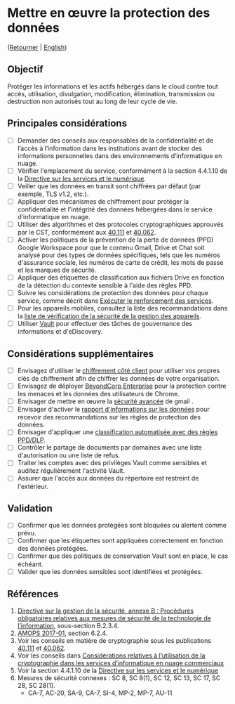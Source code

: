 # Mettre en œuvre la protection des données
([Retourner](/README.md#mesures-de-sécurité-dinformatique-en-nuage-du-gc-pour-google-workspace) | [English](/EN/05_Implement_Data_Protection.md))

## Objectif

Protéger les informations et les actifs hébergés dans le cloud contre tout accès, utilisation, divulgation, modification, élimination, transmission ou destruction non autorisés tout au long de leur cycle de vie.

## Principales considérations

* [ ] Demander des conseils aux responsables de la confidentialité et de l’accès à l’information dans les institutions avant de stocker des informations personnelles dans des environnements d’informatique en nuage.
* [ ] Vérifier l'emplacement du service, conformément à la section 4.4.1.10 de la [Directive sur les services et le numérique](https://www.tbs-sct.canada.ca/pol/doc-fra.aspx?id=32601).
* [ ] Veiller que les données en transit sont chiffrées par défaut (par exemple, TLS v1.2, etc.).
* [ ] Appliquer des mécanismes de chiffrement pour protéger la confidentialité et l'intégrité des données hébergées dans le service d’informatique en nuage.
* [ ] Utiliser des algorithmes et des protocoles cryptographiques approuvés par le CST, conformément aux [40.111](https://cyber.gc.ca/fr/orientation/algorithmes-cryptographiques-pour-linformation-non-classifie-protege-et-protege-b) et [40.062](https://www.cse-cst.gc.ca/fr/system/files/pdf_documents/itsp.40.062-fra.pdf).
* [ ] Activer les politiques de la prévention de la perte de données (PPD) Google Workspace pour que le contenu Gmail, Drive et Chat soit analysé pour des types de données spécifiques, tels que les numéros d'assurance sociale, les numéros de carte de crédit, les mots de passe et les marques de sécurité.
* [ ] Appliquer des étiquettes de classification aux fichiers Drive en fonction de la détection du contexte sensible à l'aide des règles PPD.
* [ ] Suivre les considérations de protection des données pour chaque service, comme décrit dans [Exécuter le renforcement des services](06_Exécuter-le-renforcement-des-services.md).
* [ ] Pour les appareils mobiles, consultez la liste des recommandations dans la [liste de vérification de la sécurité de la gestion des appareils](https://support.google.com/a/answer/7422256?hl=fr).
* [ ] Utiliser [Vault](https://support.google.com/a/answer/2462365?hl=fr) pour effectuer des tâches de gouvernance des informations et d'eDiscovery.

## Considérations supplémentaires

* [ ] Envisagez d'utiliser le [chiffrement côté client](https://support.google.com/a/answer/10741897?hl=fr) pour utiliser vos propres clés de chiffrement afin de chiffrer les données de votre organisation.
* [ ] Envisagez de déployer [BeyondCorp Enterprise](https://https://support.google.com/a/answer/10104463?hl=fr) pour la protection contre les menaces et les données des utilisateurs de Chrome.
* [ ] Envisager de mettre en œuvre la [sécurité avancée](https://support.google.com/a/topic/2683828?hl=fr&ref_topic=2683865) de gmail .
* [ ] Envisager d'activer le [rapport d'informations sur les données](https://support.google.com/a/answer/10324934?hl=fr&ref_topic=9646660) pour recevoir des recommandations sur les règles de protection des données.
* [ ] Envisager d'appliquer une [classification automatisée avec des règles PPD/DLP](https://support.google.com/a/answer/9843931?hl=fr&ref_topic=9646660).
* [ ] Contrôler le partage de documents par domaines avec une liste d'autorisation ou une liste de refus.
* [ ] Traiter les comptes avec des privilèges Vault comme sensibles et auditez régulièrement l'activité Vault.
* [ ] Assurer que l'accès aux données du répertoire est restreint de l'extérieur.

## Validation

* [ ] Confirmer que les données protégées sont bloquées ou alertent comme prévu.
* [ ] Confirmer que les étiquettes sont appliquées correctement en fonction des données protégées.
* [ ] Confirmer que des politiques de conservation Vault sont en place, le cas échéant.
* [ ] Valider que les données sensibles sont identifiées et protégées.

## Références

1. [Directive sur la gestion de la sécurité, annexe B : Procédures obligatoires relatives aux mesures de sécurité de la technologie de l’information](https://www.tbs-sct.canada.ca/pol/doc-fra.aspx?id=32611), sous-section B.2.3.4.
2. [AMOPS 2017-01](https://www.canada.ca/en/treasury-board-secretariat/services/access-information-privacy/security-identity-management/direction-secure-use-commercial-cloud-services-spin.html), section 6.2.4.
3. Voir les conseils en matière de cryptographie sous les publications [40.111](https://cyber.gc.ca/fr/orientation/algorithmes-cryptographiques-pour-linformation-non-classifie-protege-et-protege-b) et [40.062](https://www.cse-cst.gc.ca/en/system/files/pdf_documents/itsp.40.062-eng.pdf).
4. Voir les conseils dans [Considérations relatives à l’utilisation de la cryptographie dans les services d’informatique en nuage commerciaux](https://www.canada.ca/fr/gouvernement/systeme/gouvernement-numerique/technologiques-modernes-nouveaux/services-informatique-nuage/consideration-utilisation-de-la-crrptographie-dans-les-services-informatique-en-nauge.html)
5. Voir la section 4.4.1.10 de la [Directive sur les services et le numérique](https://www.tbs-sct.gc.ca/pol/doc-fra.aspx?id=32601)
6. Mesures de sécurité connexes : SC 8, SC 8(1), SC 12, SC 13, SC 17, SC 28, SC 28(1).
   * CA-7, AC-20, SA-9, CA-7, SI-4, MP-2, MP-7, AU-11
